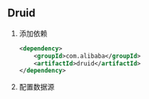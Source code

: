 ## Druid

1. 添加依赖

   ```xml
   <dependency>
       <groupId>com.alibaba</groupId>
       <artifactId>druid</artifactId>
   </dependency>
   ```
   
2. 配置数据源

   ```properties
   
   ```

   


